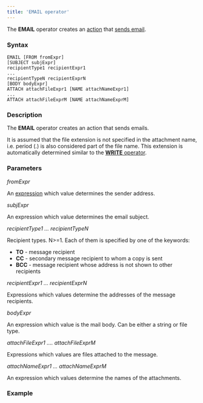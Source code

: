```yaml
---
title: 'EMAIL operator'
---
```


The **EMAIL** operator creates an [action](Actions.md) that [sends email](Send_mail_EMAIL_.md).

### Syntax

    EMAIL [FROM fromExpr] 
    [SUBJECT subjExpr]
    recipientType1 recipientExpr1
    ...
    recipientTypeN recipientExprN
    [BODY bodyExpr]
    ATTACH attachFileExpr1 [NAME attachNameExpr1]
    ...
    ATTACH attachFileExprM [NAME attachNameExprM]

### Description

The **EMAIL** operator creates an action that sends emails. 

It is assumed that the file extension is not specified in the attachment name, i.e. period (.) is also considered part of the file name. This extension is automatically determined similar to the [**WRITE** operator](WRITE-operator_34439654.html#WRITEoperator-extension).

### Parameters

*fromExpr*

An [expression](Expression.md) which value determines the sender address. 

*subjExpr*

An expression which value determines the email subject.

*recipientType1 ... recipientTypeN*

Recipient types. N>=1. Each of them is specified by one of the keywords:

-   **TO** - message recipient
-   **СС** - secondary message recipient to whom a copy is sent
-   **BCC** - message recipient whose address is not shown to other recipients

*recipientExpr1 ... recipientExprN*

Expressions which values determine the addresses of the message recipients.

*bodyExpr*

An expression which value is the mail body. Can be either a string or file type.

*attachFileExpr1 .... *attachFileExprM**

Expressions which values are files attached to the message.

*attachNameExpr1 ... *attachNameExprM**

An expression which values determine the names of the attachments.

### Example


